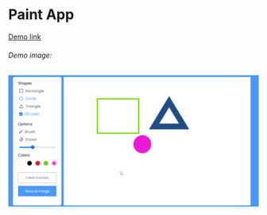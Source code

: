 # Paint App

[Demo link](https://duckduckgo.com)

###### Demo image:

![Demo Image](./img/demo.png)
